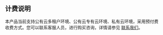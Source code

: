 ## 计费说明
本产品当前支持公有云多租户环境、公有云专有云环境、私有云环境，采用预付费收费方式。您可以联系客服人员，进行购买咨询，详情请参见 [联系我们](https://cloud.tencent.com/about/connect)。
